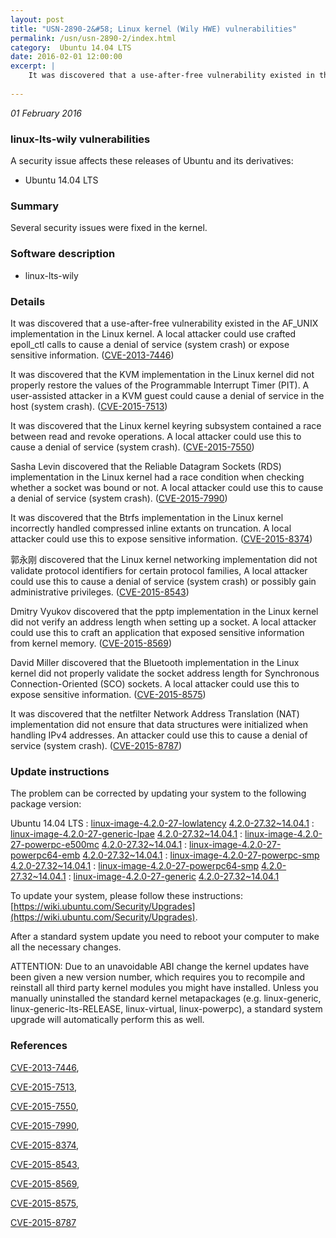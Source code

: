 ```yaml
---
layout: post
title: "USN-2890-2&#58; Linux kernel (Wily HWE) vulnerabilities"
permalink: /usn/usn-2890-2/index.html
category:  Ubuntu 14.04 LTS
date: 2016-02-01 12:00:00
excerpt: |
    It was discovered that a use-after-free vulnerability existed in the AF_UNIX implementation in the Linux kernel. A local attacker could use crafted epoll_ctl calls to cause a denial of service (system crash) or expose sensitive information. ([CVE-2013-7446](http://people.ubuntu.com/~ubuntu-security/cve/CVE-2013-7446))
    
--- 
```

 
 

*01 February 2016*

### linux-lts-wily vulnerabilities

A security issue affects these releases of Ubuntu and its derivatives:

* Ubuntu 14.04 LTS

### Summary

Several security issues were fixed in the kernel. 

### Software description

* linux-lts-wily 

### Details

It was discovered that a use-after-free vulnerability existed in the AF_UNIX implementation in the Linux kernel. A local attacker could use crafted epoll_ctl calls to cause a denial of service (system crash) or expose sensitive information. ([CVE-2013-7446](http://people.ubuntu.com/~ubuntu-security/cve/CVE-2013-7446))

It was discovered that the KVM implementation in the Linux kernel did not properly restore the values of the Programmable Interrupt Timer (PIT). A user-assisted attacker in a KVM guest could cause a denial of service in the host (system crash). ([CVE-2015-7513](http://people.ubuntu.com/~ubuntu-security/cve/CVE-2015-7513))

It was discovered that the Linux kernel keyring subsystem contained a race between read and revoke operations. A local attacker could use this to cause a denial of service (system crash). ([CVE-2015-7550](http://people.ubuntu.com/~ubuntu-security/cve/CVE-2015-7550))

Sasha Levin discovered that the Reliable Datagram Sockets (RDS) implementation in the Linux kernel had a race condition when checking whether a socket was bound or not. A local attacker could use this to cause a denial of service (system crash). ([CVE-2015-7990](http://people.ubuntu.com/~ubuntu-security/cve/CVE-2015-7990))

It was discovered that the Btrfs implementation in the Linux kernel incorrectly handled compressed inline extants on truncation. A local attacker could use this to expose sensitive information. ([CVE-2015-8374](http://people.ubuntu.com/~ubuntu-security/cve/CVE-2015-8374))

郭永刚 discovered that the Linux kernel networking implementation did not validate protocol identifiers for certain protocol families, A local attacker could use this to cause a denial of service (system crash) or possibly gain administrative privileges. ([CVE-2015-8543](http://people.ubuntu.com/~ubuntu-security/cve/CVE-2015-8543))

Dmitry Vyukov discovered that the pptp implementation in the Linux kernel did not verify an address length when setting up a socket. A local attacker could use this to craft an application that exposed sensitive information from kernel memory. ([CVE-2015-8569](http://people.ubuntu.com/~ubuntu-security/cve/CVE-2015-8569))

David Miller discovered that the Bluetooth implementation in the Linux kernel did not properly validate the socket address length for Synchronous Connection-Oriented (SCO) sockets. A local attacker could use this to expose sensitive information. ([CVE-2015-8575](http://people.ubuntu.com/~ubuntu-security/cve/CVE-2015-8575))

It was discovered that the netfilter Network Address Translation (NAT) implementation did not ensure that data structures were initialized when handling IPv4 addresses. An attacker could use this to cause a denial of service (system crash). ([CVE-2015-8787](http://people.ubuntu.com/~ubuntu-security/cve/CVE-2015-8787)) 

### Update instructions

The problem can be corrected by updating your system to the following package version:

Ubuntu 14.04 LTS
 : [linux-image-4.2.0-27-lowlatency](https://launchpad.net/ubuntu/+source/linux-lts-wily) <span> [4.2.0-27.32~14.04.1](https://launchpad.net/ubuntu/+source/linux-lts-wily/4.2.0-27.32~14.04.1) </span> 
 : [linux-image-4.2.0-27-generic-lpae](https://launchpad.net/ubuntu/+source/linux-lts-wily) <span> [4.2.0-27.32~14.04.1](https://launchpad.net/ubuntu/+source/linux-lts-wily/4.2.0-27.32~14.04.1) </span> 
 : [linux-image-4.2.0-27-powerpc-e500mc](https://launchpad.net/ubuntu/+source/linux-lts-wily) <span> [4.2.0-27.32~14.04.1](https://launchpad.net/ubuntu/+source/linux-lts-wily/4.2.0-27.32~14.04.1) </span> 
 : [linux-image-4.2.0-27-powerpc64-emb](https://launchpad.net/ubuntu/+source/linux-lts-wily) <span> [4.2.0-27.32~14.04.1](https://launchpad.net/ubuntu/+source/linux-lts-wily/4.2.0-27.32~14.04.1) </span> 
 : [linux-image-4.2.0-27-powerpc-smp](https://launchpad.net/ubuntu/+source/linux-lts-wily) <span> [4.2.0-27.32~14.04.1](https://launchpad.net/ubuntu/+source/linux-lts-wily/4.2.0-27.32~14.04.1) </span> 
 : [linux-image-4.2.0-27-powerpc64-smp](https://launchpad.net/ubuntu/+source/linux-lts-wily) <span> [4.2.0-27.32~14.04.1](https://launchpad.net/ubuntu/+source/linux-lts-wily/4.2.0-27.32~14.04.1) </span> 
 : [linux-image-4.2.0-27-generic](https://launchpad.net/ubuntu/+source/linux-lts-wily) <span> [4.2.0-27.32~14.04.1](https://launchpad.net/ubuntu/+source/linux-lts-wily/4.2.0-27.32~14.04.1) </span> 

To update your system, please follow these instructions: [https://wiki.ubuntu.com/Security/Upgrades](https://wiki.ubuntu.com/Security/Upgrades).

After a standard system update you need to reboot your computer to make all the necessary changes.

ATTENTION: Due to an unavoidable ABI change the kernel updates have been given a new version number, which requires you to recompile and reinstall all third party kernel modules you might have installed. Unless you manually uninstalled the standard kernel metapackages (e.g. linux-generic, linux-generic-lts-RELEASE, linux-virtual, linux-powerpc), a standard system upgrade will automatically perform this as well. 

### References

 
 [CVE-2013-7446](http://people.ubuntu.com/~ubuntu-security/cve/CVE-2013-7446), 

 [CVE-2015-7513](http://people.ubuntu.com/~ubuntu-security/cve/CVE-2015-7513), 

 [CVE-2015-7550](http://people.ubuntu.com/~ubuntu-security/cve/CVE-2015-7550), 

 [CVE-2015-7990](http://people.ubuntu.com/~ubuntu-security/cve/CVE-2015-7990), 

 [CVE-2015-8374](http://people.ubuntu.com/~ubuntu-security/cve/CVE-2015-8374), 

 [CVE-2015-8543](http://people.ubuntu.com/~ubuntu-security/cve/CVE-2015-8543), 

 [CVE-2015-8569](http://people.ubuntu.com/~ubuntu-security/cve/CVE-2015-8569), 

 [CVE-2015-8575](http://people.ubuntu.com/~ubuntu-security/cve/CVE-2015-8575), 

 [CVE-2015-8787](http://people.ubuntu.com/~ubuntu-security/cve/CVE-2015-8787)
 

